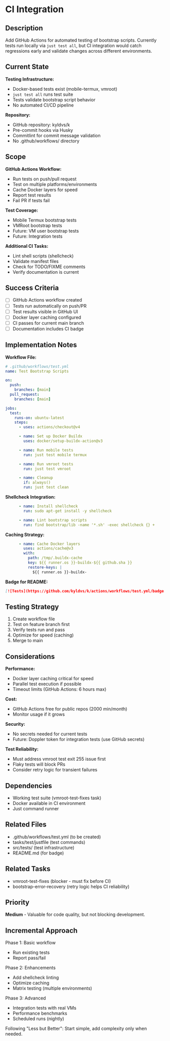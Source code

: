 # CI Integration

## Description

Add GitHub Actions for automated testing of bootstrap scripts. Currently tests
run locally via `just test all`, but CI integration would catch regressions
early and validate changes across different environments.

## Current State

**Testing Infrastructure:**
- Docker-based tests exist (mobile-termux, vmroot)
- `just test all` runs test suite
- Tests validate bootstrap script behavior
- No automated CI/CD pipeline

**Repository:**
- GitHub repository: kyldvs/k
- Pre-commit hooks via Husky
- Commitlint for commit message validation
- No .github/workflows/ directory

## Scope

**GitHub Actions Workflow:**
- Run tests on push/pull request
- Test on multiple platforms/environments
- Cache Docker layers for speed
- Report test results
- Fail PR if tests fail

**Test Coverage:**
- Mobile Termux bootstrap tests
- VMRoot bootstrap tests
- Future: VM user bootstrap tests
- Future: Integration tests

**Additional CI Tasks:**
- Lint shell scripts (shellcheck)
- Validate manifest files
- Check for TODO/FIXME comments
- Verify documentation is current

## Success Criteria

- [ ] GitHub Actions workflow created
- [ ] Tests run automatically on push/PR
- [ ] Test results visible in GitHub UI
- [ ] Docker layer caching configured
- [ ] CI passes for current main branch
- [ ] Documentation includes CI badge

## Implementation Notes

**Workflow File:**
```yaml
# .github/workflows/test.yml
name: Test Bootstrap Scripts

on:
  push:
    branches: [main]
  pull_request:
    branches: [main]

jobs:
  test:
    runs-on: ubuntu-latest
    steps:
      - uses: actions/checkout@v4

      - name: Set up Docker Buildx
        uses: docker/setup-buildx-action@v3

      - name: Run mobile tests
        run: just test mobile termux

      - name: Run vmroot tests
        run: just test vmroot

      - name: Cleanup
        if: always()
        run: just test clean
```

**Shellcheck Integration:**
```yaml
      - name: Install shellcheck
        run: sudo apt-get install -y shellcheck

      - name: Lint bootstrap scripts
        run: find bootstrap/lib -name '*.sh' -exec shellcheck {} +
```

**Caching Strategy:**
```yaml
      - name: Cache Docker layers
        uses: actions/cache@v3
        with:
          path: /tmp/.buildx-cache
          key: ${{ runner.os }}-buildx-${{ github.sha }}
          restore-keys: |
            ${{ runner.os }}-buildx-
```

**Badge for README:**
```markdown
[![Tests](https://github.com/kyldvs/k/actions/workflows/test.yml/badge.svg)](https://github.com/kyldvs/k/actions/workflows/test.yml)
```

## Testing Strategy

1. Create workflow file
2. Test on feature branch first
3. Verify tests run and pass
4. Optimize for speed (caching)
5. Merge to main

## Considerations

**Performance:**
- Docker layer caching critical for speed
- Parallel test execution if possible
- Timeout limits (GitHub Actions: 6 hours max)

**Cost:**
- GitHub Actions free for public repos (2000 min/month)
- Monitor usage if it grows

**Security:**
- No secrets needed for current tests
- Future: Doppler token for integration tests (use GitHub secrets)

**Test Reliability:**
- Must address vmroot test exit 255 issue first
- Flaky tests will block PRs
- Consider retry logic for transient failures

## Dependencies

- Working test suite (vmroot-test-fixes task)
- Docker available in CI environment
- Just command runner

## Related Files

- .github/workflows/test.yml (to be created)
- tasks/test/justfile (test commands)
- src/tests/ (test infrastructure)
- README.md (for badge)

## Related Tasks

- vmroot-test-fixes (blocker - must fix before CI)
- bootstrap-error-recovery (retry logic helps CI reliability)

## Priority

**Medium** - Valuable for code quality, but not blocking development.

## Incremental Approach

Phase 1: Basic workflow
- Run existing tests
- Report pass/fail

Phase 2: Enhancements
- Add shellcheck linting
- Optimize caching
- Matrix testing (multiple environments)

Phase 3: Advanced
- Integration tests with real VMs
- Performance benchmarks
- Scheduled runs (nightly)

Following "Less but Better": Start simple, add complexity only when needed.

